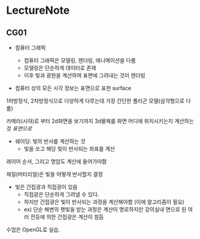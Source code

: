 # LectureNote

## CG01

- 컴퓨터 그래픽
  - 컴퓨터 그래픽은 모델링, 렌더링, 애니메이션을 다룸
  - 모델링은 단순하게 데이터로 존재
  - 이후 빛과 광원을 계산하여 표면에 그려내는 것이 렌더링

- 컴퓨터 상의 모든 시각 정보는 표면으로 표현 surface

1차방정식, 2차방정식으로 다양하게 다루는데 가장 간단한 폴리곤 모델(삼각형으로 다룸)

카메라(시야)로 부터 2d화면을 보기까지 3d물체를 화면 어디에 위치시키는지 계산하는 것 *표면으로*

- 쉐이딩: 빛의 반사를 계산하는 것
  - 빛을 쏘고 해당 빛이 반사되는 좌표를 계산

레이어 순서, 그리고 명암도 계산에 들어가야함

재질(머터리얼)은 빛을 어떻게 반사할지 결정

- 빛은 간접광과 직접광이 있음
  - 직접광은 단순하게 그려낼 수 있다.
  - 하지만 간접광은 빛이 반사되는 과정을 계산해야함 (이에 알고리즘이 필요)
  - ex) 단순 해변의 햇빛을 받는 과정은 계산이 명로하지만 강의실내 면으로 된 여러 전등에 의한 간접광은 계산이 힘듬

수업은 OpenGL로 실습.
